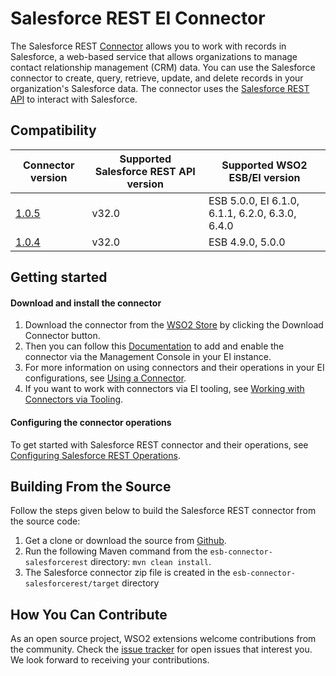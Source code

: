 # Salesforce REST EI Connector

The Salesforce REST [Connector](https://docs.wso2.com/display/EI640/Working+with+Connectors) allows you to work with records in Salesforce, a web-based service that allows organizations to manage contact relationship management (CRM) data. You can use the Salesforce connector to create, query, retrieve, update, and delete records in your organization's Salesforce data. The connector uses the [Salesforce REST API](https://developer.salesforce.com/docs/atlas.en-us.api_rest.meta/api_rest/intro_what_is_rest_api.htm) to interact with Salesforce.

## Compatibility

| Connector version | Supported Salesforce REST API version | Supported WSO2 ESB/EI version |
| ------------- | ------------- | ------------- |
| [1.0.5](https://github.com/wso2-extensions/esb-connector-salesforcerest/tree/org.wso2.carbon.connector.salesforcerest-1.0.5) | v32.0 | ESB 5.0.0, EI 6.1.0, 6.1.1, 6.2.0, 6.3.0, 6.4.0 |
| [1.0.4](https://github.com/wso2-extensions/esb-connector-salesforcerest/tree/org.wso2.carbon.connector.salesforcerest-1.0.4) | v32.0 | ESB 4.9.0, 5.0.0  |

## Getting started

#### Download and install the connector

1. Download the connector from the [WSO2 Store](https://store.wso2.com/store/assets/esbconnector/details/43e44763-0d73-4ab3-8ae9-d6f73532d164) by clicking the Download Connector button.
2. Then you can follow this [Documentation](https://docs.wso2.com/display/EI640/Working+with+Connectors+via+the+Management+Console) to add and enable the connector via the Management Console in your EI instance.
3. For more information on using connectors and their operations in your EI configurations, see [Using a Connector](https://docs.wso2.com/display/EI640/Using+a+Connector).
4. If you want to work with connectors via EI tooling, see [Working with Connectors via Tooling](https://docs.wso2.com/display/EI640/Working+with+Connectors+via+Tooling).

#### Configuring the connector operations

To get started with Salesforce REST connector and their operations, see [Configuring Salesforce REST Operations](docs/config.md).


## Building From the Source

Follow the steps given below to build the Salesforce REST connector from the source code:

1. Get a clone or download the source from [Github](https://github.com/wso2-extensions/esb-connector-salesforcerest).
2. Run the following Maven command from the `esb-connector-salesforcerest` directory: `mvn clean install`.
3. The Salesforce connector zip file is created in the `esb-connector-salesforcerest/target` directory

## How You Can Contribute

As an open source project, WSO2 extensions welcome contributions from the community.
Check the [issue tracker](https://github.com/wso2-extensions/esb-connector-salesforcerest/issues) for open issues that interest you. We look forward to receiving your contributions.
